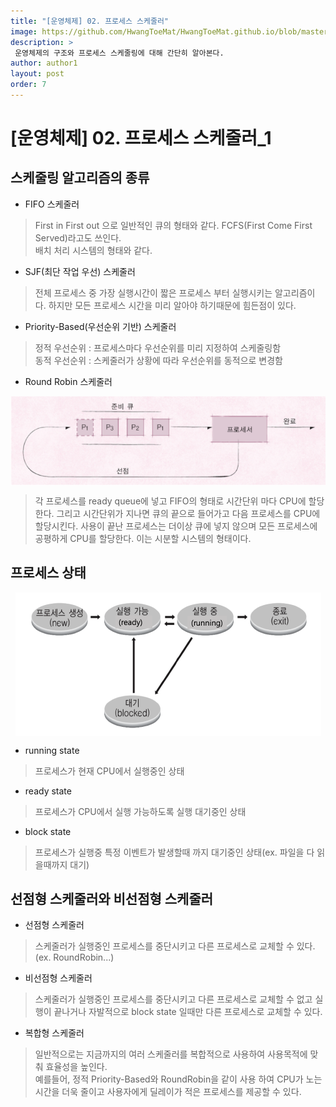 ```yaml
---
title: "[운영체제] 02. 프로세스 스케줄러"
image: https://github.com/HwangToeMat/HwangToeMat.github.io/blob/master/Computer-Science/image/OS/02/img0.png?raw=true
description: >
 운영체제의 구조와 프로세스 스케줄링에 대해 간단히 알아본다.
author: author1
layout: post
order: 7
---
```

# [운영체제] 02. 프로세스 스케줄러_1

## 스케줄링 알고리즘의 종류

* FIFO 스케줄러

> First in First out 으로 일반적인 큐의 형태와 같다. FCFS(First Come First Served)라고도 쓰인다.<br>
> 배치 처리 시스템의 형태와 같다.

* SJF(최단 작업 우선) 스케줄러

> 전체 프로세스 중 가장 실행시간이 짧은 프로세스 부터 실행시키는 알고리즘이다.
> 하지만 모든 프로세스 시간을 미리 알아야 하기때문에 힘든점이 있다.

* Priority-Based(우선순위 기반) 스케줄러

> 정적 우선순위 : 프로세스마다 우선순위를 미리 지정하여 스케줄링함<br>
> 동적 우선순위 : 스케줄러가 상황에 따라 우선순위를 동적으로 변경함

* Round Robin 스케줄러

<img src="https://github.com/HwangToeMat/HwangToeMat.github.io/blob/master/Computer-Science/image/OS/02/img1.png?raw=true" style="max-width:100%;margin-left: auto; margin-right: auto; display: block;">

> 각 프로세스를 ready queue에 넣고 FIFO의 형태로 시간단위 마다 CPU에 할당한다. 
> 그리고 시간단위가 지나면 큐의 끝으로 들어가고 다음 프로세스를 CPU에 할당시킨다.
> 사용이 끝난 프로세스는 더이상 큐에 넣지 않으며 모든 프로세스에 공평하게 CPU를 할당한다.
> 이는 시분할 시스템의 형태이다.

## 프로세스 상태

<img src="https://github.com/HwangToeMat/HwangToeMat.github.io/blob/master/Computer-Science/image/OS/02/img2.png?raw=true" style="max-width:100%;margin-left: auto; margin-right: auto; display: block;">

* running state

> 프로세스가 현재 CPU에서 실행중인 상태

* ready state

> 프로세스가 CPU에서 실행 가능하도록 실행 대기중인 상태 

* block state

> 프로세스가 실행중 특정 이벤트가 발생할때 까지 대기중인 상태(ex. 파일을 다 읽을때까지 대기)

## 선점형 스케줄러와 비선점형 스케줄러

* 선점형 스케줄러

> 스케줄러가 실행중인 프로세스를 중단시키고 다른 프로세스로 교체할 수 있다. (ex. RoundRobin...)

* 비선점형 스케줄러

> 스케줄러가 실행중인 프로세스를 중단시키고 다른 프로세스로 교체할 수 없고 실행이 끝나거나 자발적으로 block state 일때만 다른 프로세스로 교체할 수 있다.

* 복합형 스케줄러

> 일반적으로는 지금까지의 여러 스케줄러를 복합적으로 사용하여 사용목적에 맞춰 효율성을 높인다.<br>
> 예를들어, 정적 Priority-Based와 RoundRobin을 같이 사용 하여 CPU가 노는 시간을 더욱 줄이고 사용자에게 딜레이가 적은 프로세스를 제공할 수 있다.



